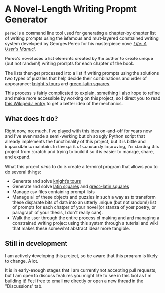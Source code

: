 # A Novel-Length Writing Propmt Generator

`perec` is a command line tool used for generating a chapter-by-chapter list of writing prompts using the infamous and mult-layered constrained writing system developed by Georges Perec for his masterpiece novel [*Life: A User's Manual*](https://en.wikipedia.org/wiki/Life:_A_User%27s_Manual).

Perec's novel uses a list elements created by the author to create unique (but not random!) writing prompts for each chapter of the book. 

The lists then get processed into a list if writing prompts using the solutions two types of puzzles that help decide their combinations and order of appearance: [knight's tours](https://en.wikipedia.org/wiki/Knight%27s_tour) and [greco-latin squares](https://handwiki.org/wiki/Graeco-Latin_square).

This process is fairly complicated to explain, something I also hope to refine and make more accessible by working on this project, so I direct you to read [this Wikipedia entry](https://en.wikipedia.org/wiki/Life:_A_User's_Manual#Elements) to get a better idea of the mechanics.

## What does it do?

Right now, not much. I've played with this idea on-and-off for years now and I've even made a semi-working but oh so ugly Python script that already implements the functionality of this project, but it is bittle and impossible to maintain. In the spirit of constantly improving, I'm starting this project from scratch and trying to build it so it is easier to manage, share, and expand.

What this project *aims* to do is create a terminal program that allows you to do several things:

- Generate and solve [knight's tours](https://en.wikipedia.org/wiki/Knight%27s_tour)
- Generate and solve [latin squares](https://en.wikipedia.org/wiki/Latin_square) and [greco-latin squares](https://handwiki.org/wiki/Graeco-Latin_square)
- Manage csv files containing prompt lists
- Manage all of these objects and puzzles in such a way as to transform these disparate bits of data into an utterly unique (but not random!) list of prompts for each chatper of your novel (or stanza of your poetry, or paragraph of your thesis, I don't really care).
- Walk the user through the entire process of making and and managing a constrained writing project using this system through a tutorial and wiki that makes these somewhat abstract ideas more tangible.

## Still in development

I am actively developing this project, so be aware that this program is likely to change. A lot.

It is in early-enough stages that I am currently not accepting pull requests, but I am open to discuss features you might like to see in this tool as I'm building it! Feel free to email me directly or open a new thread in the "Discussions" tab.
